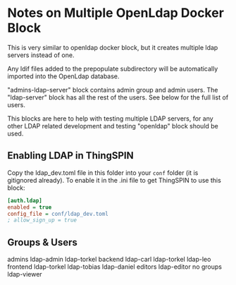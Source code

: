 # Notes on Multiple OpenLdap Docker Block

This is very similar to openldap docker block, but it creates multiple ldap servers instead of one.

Any ldif files added to the prepopulate subdirectory will be automatically imported into the OpenLdap database.

"admins-ldap-server" block contains admin group and admin users. The "ldap-server" block has all the rest of the users. See below for the full list of users.

This blocks are here to help with testing multiple LDAP servers, for any other LDAP related development and testing "openldap" block should be used.

## Enabling LDAP in ThingSPIN

Copy the ldap_dev.toml file in this folder into your `conf` folder (it is gitignored already). To enable it in the .ini file to get ThingSPIN to use this block:

```ini
[auth.ldap]
enabled = true
config_file = conf/ldap_dev.toml
; allow_sign_up = true
```

## Groups & Users

admins
  ldap-admin
  ldap-torkel
backend
  ldap-carl
  ldap-torkel
  ldap-leo
frontend
  ldap-torkel
  ldap-tobias
  ldap-daniel
editors
  ldap-editor
no groups
  ldap-viewer
